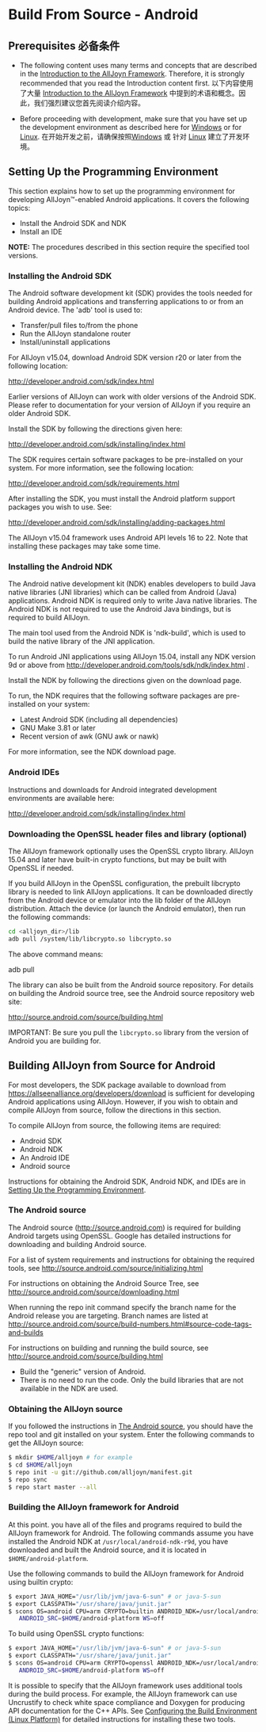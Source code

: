 # Build From Source - Android

## Prerequisites 必备条件

* The following content uses many terms and concepts that are described in the
[Introduction to the AllJoyn Framework][intro-to-alljoyn-framework].
Therefore, it is strongly recommended that you read the Introduction content first.
以下内容使用了大量 [Introduction to the AllJoyn Framework][intro-to-alljoyn-framework] 中提到的术语和概念。因此，我们强烈建议您首先阅读介绍内容。

* Before proceeding with development, make sure that you have set up the development
environment as described here for [Windows][config-build-environment-windows] or
for [Linux][config-build-environment-linux].
在开始开发之前，请确保按照[Windows][config-build-environment-windows] 或
针对 [Linux][config-build-environment-linux] 建立了开发环境。

## Setting Up the Programming Environment

This section explains how to set up the programming environment
for developing AllJoyn&trade;-enabled Android applications.
It covers the following topics:

* Install the Android SDK and NDK
* Install an IDE

**NOTE:** The procedures described in this section require the
specified tool versions.

### Installing the Android SDK

The Android software development kit (SDK) provides the
tools needed for building Android applications and transferring
applications to or from an Android device. The 'adb' tool is used to:

* Transfer/pull files to/from the phone
* Run the AllJoyn standalone router
* Install/uninstall applications

For AllJoyn v15.04, download Android SDK version r20 or later from the
following location:

http://developer.android.com/sdk/index.html

Earlier versions of AllJoyn can work with older versions of the Android
SDK. Please refer to documentation for your version of AllJoyn if you
require an older Android SDK.

Install the SDK by following the directions given here:

http://developer.android.com/sdk/installing/index.html

The SDK requires certain software packages
to be pre-installed on your system. For more information,
see the following location:

http://developer.android.com/sdk/requirements.html

After installing the SDK, you must install the Android platform
support packages you wish to use. See:

http://developer.android.com/sdk/installing/adding-packages.html

The AllJoyn v15.04 framework uses Android API levels 16 to 22.
Note that installing these packages may take some time.

### Installing the Android NDK

The Android native development kit (NDK) enables developers
to build Java native libraries (JNI libraries) which can be
called from Android (Java) applications. Android NDK is
required only to write Java native libraries. The Android NDK
is not required to use the Android Java bindings, but is
required to build AllJoyn.

The main tool used from the Android NDK is 'ndk-build', which
is used to build the native library of the JNI application.

To run Android JNI applications using AllJoyn 15.04, install any
NDK version 9d or above from http://developer.android.com/tools/sdk/ndk/index.html .

Install the NDK by following the directions given on the download page.

To run, the NDK requires that the following software packages
are pre-installed on your system:

* Latest Android SDK (including all dependencies)
* GNU Make 3.81 or later
* Recent version of awk (GNU awk or nawk)

For more information, see the NDK download page.

### Android IDEs

Instructions and downloads for Android integrated development
environments are available here:

http://developer.android.com/sdk/installing/index.html

### Downloading the OpenSSL header files and library (optional)

The AllJoyn framework optionally uses the OpenSSL crypto library.
AllJoyn 15.04 and later have built-in crypto functions, but
may be built with OpenSSL if needed.

If you build AllJoyn in the OpenSSL configuration, the prebuilt
libcrypto library is needed to link AllJoyn applications.
It can be downloaded directly from the Android device or
emulator into the lib folder of the AllJoyn distribution.
Attach the device (or launch the Android emulator), then
run the following commands:

```sh
cd <alljoyn_dir>/lib
adb pull /system/lib/libcrypto.so libcrypto.so
```

The above command means:

adb pull <location of the file on the phone that you want to pull>
<destination on your machine where you want to store the pulled
file with the name that you want>

The library can also be built from the Android source repository.
For details on building the Android source tree, see the
Android source repository web site:

http://source.android.com/source/building.html

IMPORTANT: Be sure you pull the `libcrypto.so`
library from the version of Android you are building for.

## Building AllJoyn from Source for Android

For most developers, the SDK package available to download
from https://allseenalliance.org/developers/download
is sufficient for developing Android applications using AllJoyn.
However, if you wish to obtain and compile AllJoyn from source,
follow the directions in this section.

To compile AllJoyn from source, the following items are required:

* Android SDK
* Android NDK
* An Android IDE
* Android source

Instructions for obtaining the Android SDK, Android NDK, and IDEs
are in [Setting Up the Programming Environment][set-up-programming-environment].

### The Android source

The Android source (http://source.android.com) is required
for building Android targets using OpenSSL. Google has detailed
instructions for downloading and building Android source.

For a list of system requirements and instructions for obtaining
the required tools, see http://source.android.com/source/initializing.html

For instructions on obtaining the Android Source Tree,
see http://source.android.com/source/downloading.html

When running the repo init command specify the branch name for
the Android release you are targeting. Branch names are listed at
http://source.android.com/source/build-numbers.html#source-code-tags-and-builds

For instructions on building and running the build source, see
http://source.android.com/source/building.html

* Build the "generic" version of Android.
* There is no need to run the code. Only the build libraries
that are not available in the NDK are used.

### Obtaining the AllJoyn source

If you followed the instructions in [The Android source][android-source],
you should have the repo tool and git installed on your system.
Enter the following commands to get the AllJoyn source:

```sh
$ mkdir $HOME/alljoyn # for example
$ cd $HOME/alljoyn
$ repo init -u git://github.com/alljoyn/manifest.git
$ repo sync
$ repo start master --all
```

### Building the AllJoyn framework for Android

At this point. you have all of the files and programs required
to build the AllJoyn framework for Android. The following commands assume
you have installed the Android NDK at `/usr/local/android-ndk-r9d`,
you have downloaded and built the Android source, and it is
located in `$HOME/android-platform`.

Use the following commands to build the AllJoyn framework for Android using
builtin crypto:

```sh
$ export JAVA_HOME="/usr/lib/jvm/java-6-sun" # or java-5-sun
$ export CLASSPATH="/usr/share/java/junit.jar"
$ scons OS=android CPU=arm CRYPTO=builtin ANDROID_NDK=/usr/local/android-ndk-r9b
   ANDROID_SRC=$HOME/android-platform WS=off
```

To build using OpenSSL crypto functions:

```sh
$ export JAVA_HOME="/usr/lib/jvm/java-6-sun" # or java-5-sun
$ export CLASSPATH="/usr/share/java/junit.jar"
$ scons OS=android CPU=arm CRYPTO=openssl ANDROID_NDK=/usr/local/android-ndk-r9b
   ANDROID_SRC=$HOME/android-platform WS=off
```

It is possible to specify that the AllJoyn framework uses
additional tools during the build process. For example, the
AllJoyn framework can use Uncrustify to check white space
compliance and Doxygen for producing API documentation for
the C++ APIs. See [Configuring the Build Environment (Linux Platform)][config-build-environment-linux]
for detailed instructions for installing these two tools.

[intro-to-alljoyn-framework]: /learn/core/standard-core
[config-build-environment-windows]: /develop/building/windows/build-source
[config-build-environment-linux]: /develop/building/linux/build-source

[set-up-programming-environment]: #setting-up-the-programming-environment
[android-source]: #the-android-source
